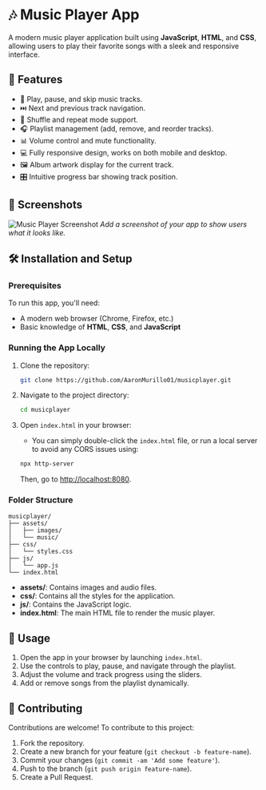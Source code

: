 
# 🎶 Music Player App

A modern music player application built using **JavaScript**, **HTML**, and **CSS**, allowing users to play their favorite songs with a sleek and responsive interface.

## 🚀 Features

- 🎵 Play, pause, and skip music tracks.
- ⏭️ Next and previous track navigation.
- 🔄 Shuffle and repeat mode support.
- 🎧 Playlist management (add, remove, and reorder tracks).
- 📊 Volume control and mute functionality.
- 💻 Fully responsive design, works on both mobile and desktop.
- 🖼️ Album artwork display for the current track.
- 🎛️ Intuitive progress bar showing track position.

## 📸 Screenshots

![Music Player Screenshot](https://your-image-link.com)
_Add a screenshot of your app to show users what it looks like._

## 🛠️ Installation and Setup

### Prerequisites

To run this app, you'll need:

- A modern web browser (Chrome, Firefox, etc.)
- Basic knowledge of **HTML**, **CSS**, and **JavaScript**

### Running the App Locally

1. Clone the repository:

   ```bash
   git clone https://github.com/AaronMurillo01/musicplayer.git
   ```

2. Navigate to the project directory:

   ```bash
   cd musicplayer
   ```

3. Open `index.html` in your browser:

   - You can simply double-click the `index.html` file, or run a local server to avoid any CORS issues using:

   ```bash
   npx http-server
   ```

   Then, go to [http://localhost:8080](http://localhost:8080).

### Folder Structure

```
musicplayer/
├── assets/
│   ├── images/
│   └── music/
├── css/
│   └── styles.css
├── js/
│   └── app.js
└── index.html
```

- **assets/**: Contains images and audio files.
- **css/**: Contains all the styles for the application.
- **js/**: Contains the JavaScript logic.
- **index.html**: The main HTML file to render the music player.

## 📜 Usage

1. Open the app in your browser by launching `index.html`.
2. Use the controls to play, pause, and navigate through the playlist.
3. Adjust the volume and track progress using the sliders.
4. Add or remove songs from the playlist dynamically.

## 🎯 Contributing

Contributions are welcome! To contribute to this project:

1. Fork the repository.
2. Create a new branch for your feature (`git checkout -b feature-name`).
3. Commit your changes (`git commit -am 'Add some feature'`).
4. Push to the branch (`git push origin feature-name`).
5. Create a Pull Request.
